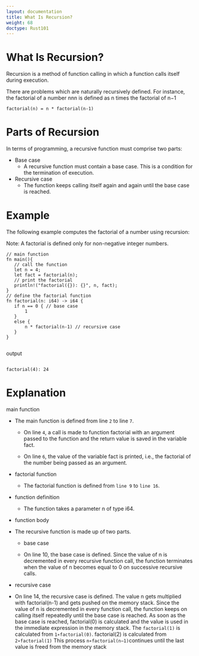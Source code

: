 ```yaml
---
layout: documentation
title: What Is Recursion? 
weight: 68
doctype: Rust101
---
```


# What Is Recursion? 

Recursion is a method of function calling in which a function calls itself during execution.

There are problems which are naturally recursively defined. For instance, the factorial of a number nnn is defined as n times the factorial of n−1 

```
factorial(n) = n * factorial(n-1)

```

# Parts of Recursion 

In terms of programming, a recursive function must comprise two parts:

- Base case
   - A recursive function must contain a base case. This is a condition for the termination of execution.
- Recursive case
   - The function keeps calling itself again and again until the base case is reached.
   
# Example 

The following example computes the factorial of a number using recursion:

 Note: A factorial is defined only for non-negative integer numbers.
 
 ```
 // main function
fn main(){
    // call the function
    let n = 4;
    let fact = factorial(n);
    // print the factorial
    println!("factorial({}): {}", n, fact);
}
// define the factorial function
fn factorial(n: i64) -> i64 {
    if n == 0 { // base case
        1
    }
    else {
        n * factorial(n-1) // recursive case
    }
}
 
 
 ```
 
 output
 
 ```
 
 factorial(4): 24
 
 ```
 
 # Explanation 

main function

   - The main function is defined from line `2` to line `7`.

       - On line `4`, a call is made to function factorial with an argument passed to the function and the return value is saved in the variable fact.

        - On line `6`, the value of the variable fact is printed, i.e., the factorial of the number being passed as an argument.
        
 - factorial function

     - The factorial function is defined from `line 9` to `line 16`.

- function definition

    - The function takes a parameter n of type i64.

- function body

 - The recursive function is made up of two parts.

   - base case

    - On line 10, the base case is defined. Since the value of n is decremented in every recursive function call, the function terminates when
    the value of n becomes equal to 0 on successive recursive calls.


- recursive case

- On line 14, the recursive case is defined. The value n gets multiplied with factorial(n-1) and gets pushed on the memory stack. Since the value of n is decremented in every function call, the function keeps on calling itself
repeatedly until the base case is reached. As soon as the base case is reached, 
factorial(0) is calculated and the value is used in the immediate expression in the memory stack. The `factorial(1)` is calculated from `1∗factorial(0)`.
factorial(2) is calculated from `2∗factorial(1)` This process `n∗factorial(n−1)`continues until the last value is freed from the memory stack

        
        




